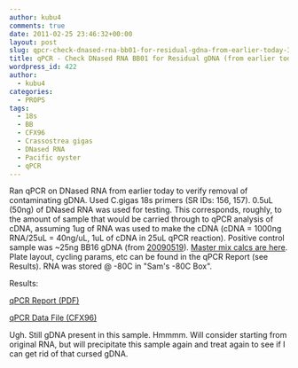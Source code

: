 ```yaml
---
author: kubu4
comments: true
date: 2011-02-25 23:46:32+00:00
layout: post
slug: qpcr-check-dnased-rna-bb01-for-residual-gdna-from-earlier-today-3
title: qPCR - Check DNased RNA BB01 for Residual gDNA (from earlier today)
wordpress_id: 422
author:
  - kubu4
categories:
  - PROPS
tags:
  - 18s
  - BB
  - CFX96
  - Crassostrea gigas
  - DNased RNA
  - Pacific oyster
  - qPCR
---
```


Ran qPCR on DNased RNA from earlier today to verify removal of contaminating gDNA. Used C.gigas 18s primers (SR IDs: 156, 157). 0.5uL (50ng) of DNased RNA was used for testing. This corresponds, roughly, to the amount of sample that would be carried through to qPCR analysis of cDNA, assuming 1ug of RNA was used to make the cDNA (cDNA = 1000ng RNA/25uL = 40ng/uL, 1uL of cDNA in 25uL qPCR reaction). Positive control sample was ~25ng BB16 gDNA (from [20090519](/Sam%27s+Working+Notebook+Jan-May+2009#sjw20090519)). [Master mix calcs are here](https://eagle.fish.washington.edu/Arabidopsis/Notebook%20Workup%20Files/20110225-01.jpg). Plate layout, cycling params, etc can be found in the qPCR Report (see Results). RNA was stored @ -80C in "Sam's -80C Box".

Results:

[ qPCR Report (PDF)](https://eagle.fish.washington.edu/Arabidopsis/qPCR/Roberts%20Lab_2011-02-25%2011-53-02_CC009827.pdf)

[ qPCR Data File (CFX96)](https://eagle.fish.washington.edu/Arabidopsis/qPCR/Roberts%20Lab_2011-02-25%2011-53-02_CC009827.pcrd)

Ugh. Still gDNA present in this sample. Hmmmm. Will consider starting from original RNA, but will precipitate this sample again and treat again to see if I can get rid of that cursed gDNA.
